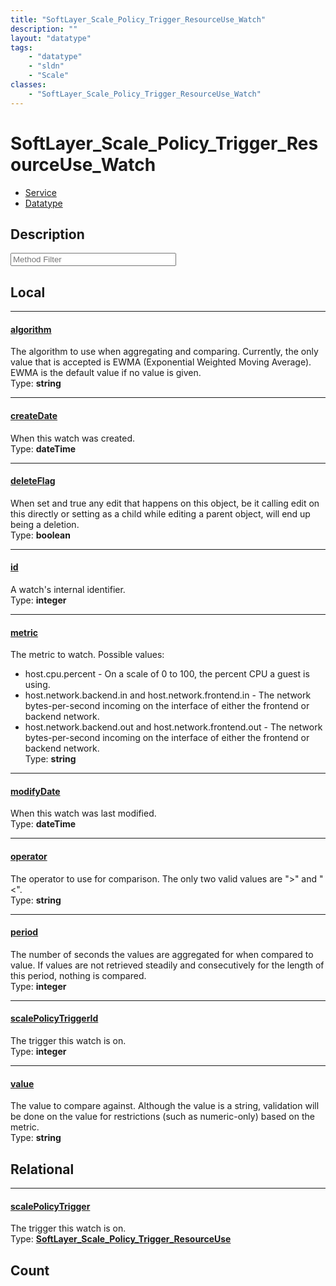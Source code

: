 ```yaml
---
title: "SoftLayer_Scale_Policy_Trigger_ResourceUse_Watch"
description: ""
layout: "datatype"
tags:
    - "datatype"
    - "sldn"
    - "Scale"
classes:
    - "SoftLayer_Scale_Policy_Trigger_ResourceUse_Watch"
---
```


# SoftLayer_Scale_Policy_Trigger_ResourceUse_Watch
<div id='service-datatype'>
    <ul id='sldn-reference-tabs'>
    <li id='service'> <a href='/reference/services/SoftLayer_Scale_Policy_Trigger_ResourceUse_Watch' >Service</a></li>    <li id='datatype'> <a href='/reference/datatypes/SoftLayer_Scale_Policy_Trigger_ResourceUse_Watch' >Datatype</a></li>
    </ul>
</div>

## Description 






<!-- Service Filer BEGIN -->
<div class="view-filters">
        <div class="clearfix">
            <div class="search-input-box">
                <input placeholder="Method Filter" onkeyup="titleSearch(inputId='prop-input', divId='properties', elementClass='prop-row')" 
                    type="text" id="prop-input" value="" size="30" maxlength="128" class="form-text">
            </div>
        </div>
</div>
<!-- Service Filer END -->

<div id="properties" class="content">
<div id="localProperties" class="prop-content" >

## Local
-----
[algorithm]: #algorithm
#### [algorithm]
The algorithm to use when aggregating and comparing. Currently, the only value that is accepted is EWMA (Exponential Weighted Moving Average). EWMA is the default value if no value is given.   
<span class="type-label">Type: </span>**string**

-----
[createDate]: #createdate
#### [createDate]
When this watch was created.  
<span class="type-label">Type: </span>**dateTime**

-----
[deleteFlag]: #deleteflag
#### [deleteFlag]
When set and true any edit that happens on this object, be it calling edit on this directly or setting as a child while editing a parent object, will end up being a deletion.   
<span class="type-label">Type: </span>**boolean**

-----
[id]: #id
#### [id]
A watch's internal identifier.  
<span class="type-label">Type: </span>**integer**

-----
[metric]: #metric
#### [metric]
The metric to watch. Possible values: 


* host.cpu.percent - On a scale of 0 to 100, the percent CPU a guest is using.
* host.network.backend.in and host.network.frontend.in - The network bytes-per-second incoming on the interface
of either the frontend or backend network. 
* host.network.backend.out and host.network.frontend.out - The network bytes-per-second incoming on the interface
of either the frontend or backend network.   
<span class="type-label">Type: </span>**string**

-----
[modifyDate]: #modifydate
#### [modifyDate]
When this watch was last modified.  
<span class="type-label">Type: </span>**dateTime**

-----
[operator]: #operator
#### [operator]
The operator to use for comparison. The only two valid values are ">" and "<".   
<span class="type-label">Type: </span>**string**

-----
[period]: #period
#### [period]
The number of seconds the values are aggregated for when compared to value. If values are not retrieved steadily and consecutively for the length of this period, nothing is compared.   
<span class="type-label">Type: </span>**integer**

-----
[scalePolicyTriggerId]: #scalepolicytriggerid
#### [scalePolicyTriggerId]
The trigger this watch is on.  
<span class="type-label">Type: </span>**integer**

-----
[value]: #value
#### [value]
The value to compare against. Although the value is a string, validation will be done on the value for restrictions (such as numeric-only) based on the metric.   
<span class="type-label">Type: </span>**string**

</div>
<!-- LOCAL PROPERTY END -->

<div id="relationalProperties"  class="prop-content" >

## Relational
-----
[scalePolicyTrigger]: #scalepolicytrigger
#### [scalePolicyTrigger]
The trigger this watch is on.  
<span class="type-label">Type: </span>**<a href='/reference/datatypes/SoftLayer_Scale_Policy_Trigger_ResourceUse'>SoftLayer_Scale_Policy_Trigger_ResourceUse </a>**


## Count
</div>


